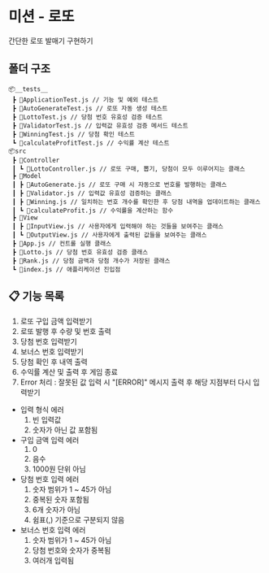 # 미션 - 로또
간단한 로또 발매기 구현하기

## 폴더 구조
```
📦__tests__
 ┣ 📜ApplicationTest.js // 기능 및 예외 테스트
 ┣ 📜AutoGenerateTest.js // 로또 자동 생성 테스트
 ┣ 📜LottoTest.js // 당첨 번호 유효성 검증 테스트
 ┣ 📜ValidatorTest.js // 입력값 유효성 검증 메서드 테스트
 ┣ 📜WinningTest.js // 당첨 확인 테스트
 ┗ 📜calculateProfitTest.js // 수익률 계산 테스트
📦src
 ┣ 📂Controller
 ┃ ┗ 📜LottoController.js // 로또 구매, 뽑기, 당첨이 모두 이루어지는 클래스
 ┣ 📂Model
 ┃ ┣ 📜AutoGenerate.js // 로또 구매 시 자동으로 번호를 발행하는 클래스
 ┃ ┣ 📜Validator.js // 입력값 유효성 검증하는 클래스
 ┃ ┣ 📜Winning.js // 일치하는 번호 개수를 확인한 후 당첨 내역을 업데이트하는 클래스
 ┃ ┗ 📜calculateProfit.js // 수익률을 계산하는 함수
 ┣ 📂View
 ┃ ┣ 📜InputView.js // 사용자에게 입력해야 하는 것들을 보여주는 클래스
 ┃ ┗ 📜OutputView.js // 사용자에게 출력된 값들을 보여주는 클래스
 ┣ 📜App.js // 컨트롤 실행 클래스
 ┣ 📜Lotto.js // 당첨 번호 유효성 검증 클래스
 ┣ 📜Rank.js // 당첨 금액과 당첨 개수가 저장된 클래스
 ┗ 📜index.js // 애플리케이션 진입점
 ```

## 📋 기능 목록
1. 로또 구입 금액 입력받기
2. 로또 발행 후 수량 및 번호 출력
3. 당첨 번호 입력받기
4. 보너스 번호 입력받기
5. 당첨 확인 후 내역 출력
6. 수익률 계산 및 출력 후 게임 종료
7. Error 처리 : 잘못된 값 입력 시 "[ERROR]" 메시지 출력 후 해당 지점부터 다시 입력받기
  - 입력 형식 에러
    1. 빈 입력값
    2. 숫자가 아닌 값 포함됨
  - 구입 금액 입력 에러
    1. 0
    2. 음수
    3. 1000원 단위 아님
  - 당첨 번호 입력 에러
    1. 숫자 범위가 1 ~ 45가 아님
    2. 중복된 숫자 포함됨
    3. 6개 숫자가 아님
    4. 쉼표(,) 기준으로 구분되지 않음
  - 보너스 번호 입력 에러
    1. 숫자 범위가 1 ~ 45가 아님
    2. 당첨 번호와 숫자가 중복됨
    3. 여러개 입력됨